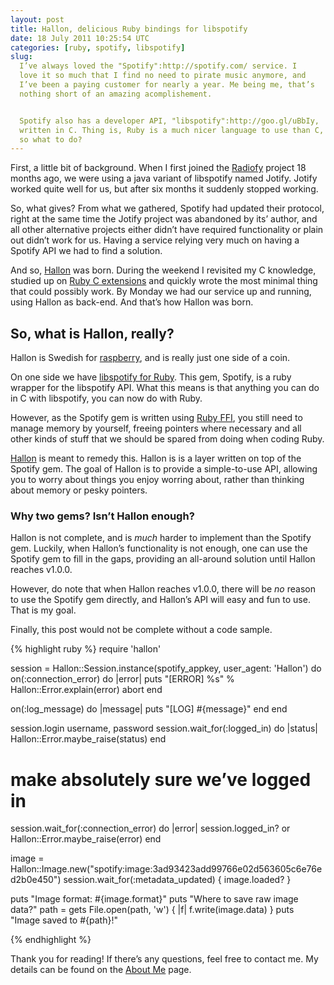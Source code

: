 ```yaml
---
layout: post
title: Hallon, delicious Ruby bindings for libspotify
date: 18 July 2011 10:25:54 UTC
categories: [ruby, spotify, libspotify]
slug:
  I’ve always loved the "Spotify":http://spotify.com/ service. I
  love it so much that I find no need to pirate music anymore, and
  I’ve been a paying customer for nearly a year. Me being me, that’s
  nothing short of an amazing acomplishement.


  Spotify also has a developer API, "libspotify":http://goo.gl/uBbIy,
  written in C. Thing is, Ruby is a much nicer language to use than C,
  so what to do?
---
```


First, a little bit of background. When I first joined the [Radiofy](http://radiofy.se/)
project 18 months ago, we were using a java variant of libspotify named Jotify.
Jotify worked quite well for us, but after six months it suddenly stopped working.

So, what gives? From what we gathered, Spotify had updated their protocol,
right at the same time the Jotify project was abandoned by its’ author, and all
other alternative projects either didn’t have required functionality or plain
out didn’t work for us. Having a service relying very much on having a Spotify
API we had to find a solution.

And so, [Hallon](http://github.com/Burgestrand/Hallon) was born. During the
weekend I revisited my C knowledge, studied up on [Ruby C extensions](http://goo.gl/nmcEN)
and quickly wrote the most minimal thing that could possibly work. By Monday
we had our service up and running, using Hallon as back-end. And that’s how
Hallon was born.

So, what is Hallon, really?
---------------------------
Hallon is Swedish for [raspberry](http://www.flickr.com/photos/todorrovic/4815941952/),
and is really just one side of a coin.

On one side we have [libspotify for Ruby](https://rubygems.org/gems/spotify).
This gem, Spotify, is a ruby wrapper for the libspotify API. What this
means is that anything you can do in C with libspotify, you can now do with Ruby.

However, as the Spotify gem is written using [Ruby FFI](https://github.com/ffi/ffi),
you still need to manage memory by yourself, freeing pointers where necessary and
all other kinds of stuff that we should be spared from doing when coding Ruby.

[Hallon](https://rubygems.org/gems/hallon) is meant to remedy this. Hallon is
is a layer written on top of the Spotify gem. The goal of Hallon is to provide
a simple-to-use API, allowing you to worry about things you enjoy worring about,
rather than thinking about memory or pesky pointers.

### Why two gems? Isn’t Hallon enough?
Hallon is not complete, and is *much* harder to implement than the Spotify gem.
Luckily, when Hallon’s functionality is not enough, one can use the Spotify gem
to fill in the gaps, providing an all-around solution until Hallon reaches
v1.0.0.

However, do note that when Hallon reaches v1.0.0, there will be *no* reason
to use the Spotify gem directly, and Hallon’s API will easy and fun to use.
That is my goal.

Finally, this post would not be complete without a code sample.

{% highlight ruby %}
require 'hallon'

session = Hallon::Session.instance(spotify_appkey, user_agent: 'Hallon') do
  on(:connection_error) do |error|
    puts "[ERROR] %s" % Hallon::Error.explain(error)
    abort
  end

  on(:log_message) do |message|
    puts "[LOG] #{message}"
  end
end

session.login username, password
session.wait_for(:logged_in) do |status|
  Hallon::Error.maybe_raise(status)
end

# make absolutely sure we’ve logged in
session.wait_for(:connection_error) do |error|
  session.logged_in? or Hallon::Error.maybe_raise(error)
end

image = Hallon::Image.new("spotify:image:3ad93423add99766e02d563605c6e76ed2b0e450")
session.wait_for(:metadata_updated) { image.loaded? }

puts "Image format: #{image.format}"
puts "Where to save raw image data?"
path = gets
File.open(path, 'w') { |f| f.write(image.data) }
puts "Image saved to #{path}!"

{% endhighlight %}

Thank you for reading! If there’s any questions, feel
free to contact me. My details can be found on the [About Me](/about-me.html) page.
